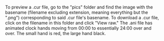 To preview a .cur file, go to the "pics" folder and find the image with the basename (filename excluding extension, meaning everything but the ".png") corresponding to said .cur file's basename. To download a .cur file, click on the filename in this folder and click "View raw." The .ani file has animated clock hands moving from 00:00 to essentially 24:00 over and over. The small hand is red, the large hand black.
